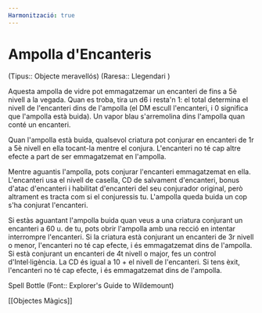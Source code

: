 ```yaml
---
Harmonització: true
---
```

# Ampolla d'Encanteris

(Tipus:: Objecte meravellós) (Raresa:: Llegendari )

Aquesta ampolla de vidre pot emmagatzemar un encanteri de fins a 5è nivell a la vegada. Quan es troba, tira un d6 i resta'n 1: el total determina el nivell de l'encanteri dins de l'ampolla (el DM escull l'encanteri, i 0 significa que l'ampolla està buida). Un vapor blau s'arremolina dins l'ampolla quan conté un encanteri.

Quan l'ampolla està buida, qualsevol criatura pot conjurar en encanteri de 1r a 5è nivell en ella tocant-la mentre el conjura. L'encanteri no té cap altre efecte a part de ser emmagatzemat en l'ampolla.

Mentre aguantis l'ampolla, pots conjurar l'encanteri emmagatzemat en ella. L'encanteri usa el nivell de casella, CD de salvament d'encanteri, bonus d'atac d'encanteri i habilitat d'encanteri del seu conjurador original, però altrament es tracta com si el conjuressis tu. L'ampolla queda buida un cop s'ha conjurat l'encanteri.

Si estàs aguantant l'ampolla buida quan veus a una criatura conjurant un encanteri a 60 u. de tu, pots obrir l'ampolla amb una recció en intentar interrompre l'encanteri. Si la criatura està conjurant un encanteri de 3r nivell o menor, l'encanteri no té cap efecte, i és emmagatzemat dins de l'ampolla. Si està conjurant un encanteri de 4t nivell o major, fes un control d'Intel·ligència. La CD és igual a 10 + el nivell de l'encanteri. Si tens èxit, l'encanteri no té cap efecte, i és emmagatzemat dins de l'ampolla.

Spell Bottle (Font:: Explorer's Guide to Wildemount)

[[Objectes Màgics]]